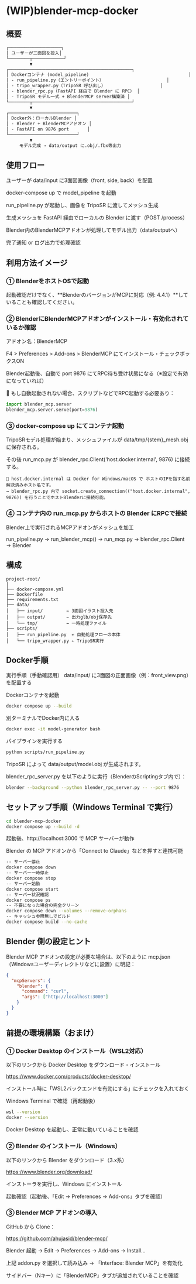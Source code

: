 # (WIP)blender-mcp-docker

## 概要

```txt
┌────────────────────┐
│ ユーザーが三面図を投入│
└────────┬────────────┘
         ▼
┌───────────────────────────────────────────────┐
│ Dockerコンテナ (model_pipeline)                                      │
│ - run_pipeline.py（エントリーポイント）                        │
│ - tripo_wrapper.py（TripoSR 呼び出し）                     │
│ - blender_rpc.py（FastAPI 経由で Blender に RPC） │
│ - TripoSR モデル一式 + BlenderMCP server構築済 │
└────────┬──────────────────────────────────────┘
         ▼
┌──────────────────────────┐
│ Docker外：ローカルBlender │
│ - Blender + BlenderMCPアドオン │
│ - FastAPI on 9876 port       │
└──────────────────────────┘
         ▼
     モデル完成 → data/output に.obj/.fbx等出力
```

## 使用フロー
ユーザーが data/input に3面図画像（front, side, back）を配置

docker-compose up で model_pipeline を起動

run_pipeline.py が起動し、画像を TripoSR に渡してメッシュ生成

生成メッシュを FastAPI 経由でローカルの Blender に渡す（POST /process）

Blender内のBlenderMCPアドオンが処理してモデル出力（data/outputへ）

完了通知 or ログ出力で処理確認



## 利用方法イメージ
### ① BlenderをホストOSで起動
起動確認だけでなく、**BlenderのバージョンがMCPに対応（例: 4.4.1）**していることも確認してください。

### ② BlenderにBlenderMCPアドオンがインストール・有効化されているか確認

アドオン名：BlenderMCP

F4 > Preferences > Add-ons > BlenderMCP にてインストール・チェックボックスON

Blender起動後、自動で port 9876 にてRPC待ち受け状態になる（※設定で有効になっていれば）

📌 もし自動起動されない場合、スクリプトなどでRPC起動する必要あり：

```python
import blender_mcp.server
blender_mcp.server.serve(port=9876)
```

### ③ docker-compose up にてコンテナ起動

TripoSRモデル処理が始まり、メッシュファイルが data/tmp/{stem}_mesh.obj に保存される。

その後 run_mcp.py が blender_rpc.Client('host.docker.internal', 9876) に接続する。

```
📌 host.docker.internal は Docker for Windows/macOS で ホストのIPを指す名前解決済みホスト名です。
→ blender_rpc.py 内で socket.create_connection(("host.docker.internal", 9876)) を行うことでホストBlenderに接続可能。
```

### ④ コンテナ内の run_mcp.py からホストの Blender にRPCで接続

Blender上で実行されるMCPアドオンがメッシュを加工

run_pipeline.py → run_blender_mcp() → run_mcp.py → blender_rpc.Client → Blender

## 構成
```
project-root/
│
├── docker-compose.yml
├── Dockerfile
├── requirements.txt
├── data/
│   ├── input/         ← 3面図イラスト投入先
│   ├── output/        ← 出力glb/obj保存先
│   └── tmp/           ← 一時処理ファイル
├── scripts/
│   ├── run_pipeline.py  ← 自動処理フローの本体
│   └── tripo_wrapper.py ← TripoSR実行
```

## Docker手順

実行手順（手動確認用）
data/input/ に3面図の正面画像（例：front_view.png）を配置する

Dockerコンテナを起動

```bash
docker compose up --build
```

別ターミナルでDocker内に入る

```bash
docker exec -it model-generator bash
```
パイプラインを実行する

```bash
python scripts/run_pipeline.py
```

TripoSR によって data/output/model.obj が生成されます。

blender_rpc_server.py を以下のように実行（BlenderのScriptingタブ内で）：

```bash
blender --background --python blender_rpc_server.py -- --port 9876
```

## セットアップ手順（Windows Terminal で実行）

```bash
cd blender-mcp-docker
docker compose up --build -d
```

起動後、http://localhost:3000 で MCP サーバーが動作

Blender の MCP アドオンから「Connect to Claude」などを押すと連携可能

```bash
-- サーバー停止
docker compose down
-- サーバー一時停止
docker compose stop
-- サーバー始動
docker compose start
-- サーバー状況確認
docker compose ps
-- 不要になった場合の完全クリーン
docker compose down --volumes --remove-orphans
-- キャッシュ参照無しでビルド
docker compose build --no-cache
```

## Blender 側の設定ヒント

Blender MCP アドオンの設定が必要な場合は、以下のように mcp.json（Windowsユーザーディレクトリなどに設置）に明記：

```json
{
  "mcpServers": {
    "blender": {
      "command": "curl",
      "args": ["http://localhost:3000"]
    }
  }
}
```

## 前提の環境構築（おまけ）
### ① Docker Desktop のインストール（WSL2対応）

以下のリンクから Docker Desktop をダウンロード・インストール

https://www.docker.com/products/docker-desktop/

インストール時に「WSL2バックエンドを有効にする」にチェックを入れておく

Windows Terminal で確認（再起動後）

```bash
wsl --version
docker --version
```

Docker Desktop を起動し、正常に動いていることを確認

### ② Blender のインストール（Windows）

以下のリンクから Blender をダウンロード（3.x系）

https://www.blender.org/download/

インストーラを実行し、Windows にインストール

起動確認（起動後、「Edit → Preferences → Add-ons」タブを確認）

### ③ Blender MCP アドオンの導入

GitHub から Clone：

https://github.com/ahujasid/blender-mcp/

Blender 起動 → Edit → Preferences → Add-ons → Install...

上記 addon.py を選択して読み込み → 「Interface: Blender MCP」を有効化

サイドバー（Nキー）に「BlenderMCP」タブが追加されていることを確認